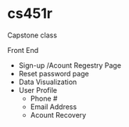 # cs451r
Capstone class

Front End
* Sign-up /Acount Regestry Page
* Reset password page
* Data Visualization
* User Profile
  * Phone #
  * Email Address
  * Acount Recovery
